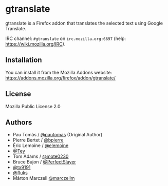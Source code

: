 # gtranslate

gtranslate is a Firefox addon that translates the selected text using Google Translate.

IRC channel: `#gtranslate` on `irc.mozilla.org:6697` (help: https://wiki.mozilla.org/IRC).

## Installation

You can install it from the Mozilla Addons website: https://addons.mozilla.org/firefox/addon/gtranslate/

## License

Mozilla Public License 2.0

## Authors

- Pau Tomàs / [@pautomas](https://github.com/pautomas) (Original Author)
- Pierre Bertet / [@bpierre](https://github.com/bpierre)
- Éric Lemoine / [@elemoine](https://github.com/elemoine)
- [@Tey](https://github.com/Tey)
- Tom Adams / [@mote0230](https://github.com/mote0230)
- Bruce Bujon / [@PerfectSlayer](https://github.com/PerfectSlayer)
- [@tx9191](https://github.com/tx9191)
- [@fluks](https://github.com/fluks)
- Márton Marczell [@marczellm](https://github.com/marczellm)
